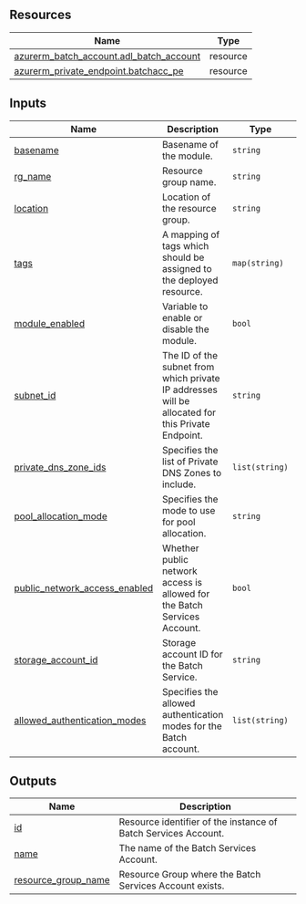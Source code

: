 <!-- BEGIN_TF_DOCS -->
## Resources

| Name | Type |
|------|------|
| [azurerm_batch_account.adl_batch_account](https://registry.terraform.io/providers/hashicorp/azurerm/latest/docs/resources/batch_account) | resource |
| [azurerm_private_endpoint.batchacc_pe](https://registry.terraform.io/providers/hashicorp/azurerm/latest/docs/resources/private_endpoint) | resource |

## Inputs

| Name | Description | Type | Default | Required |
|------|-------------|------|---------|:--------:|
| <a name="input_basename"></a> [basename](#input\_basename) | Basename of the module. | `string` | n/a | yes |
| <a name="input_rg_name"></a> [rg\_name](#input\_rg\_name) | Resource group name. | `string` | n/a | yes |
| <a name="input_location"></a> [location](#input\_location) | Location of the resource group. | `string` | n/a | yes |
| <a name="input_tags"></a> [tags](#input\_tags) | A mapping of tags which should be assigned to the deployed resource. | `map(string)` | `{}` | no |
| <a name="input_module_enabled"></a> [module\_enabled](#input\_module\_enabled) | Variable to enable or disable the module. | `bool` | `true` | no |
| <a name="input_subnet_id"></a> [subnet\_id](#input\_subnet\_id) | The ID of the subnet from which private IP addresses will be allocated for this Private Endpoint. | `string` | `""` | no |
| <a name="input_private_dns_zone_ids"></a> [private\_dns\_zone\_ids](#input\_private\_dns\_zone\_ids) | Specifies the list of Private DNS Zones to include. | `list(string)` | `[]` | no |
| <a name="input_pool_allocation_mode"></a> [pool\_allocation\_mode](#input\_pool\_allocation\_mode) | Specifies the mode to use for pool allocation. | `string` | `"BatchService"` | no |
| <a name="input_public_network_access_enabled"></a> [public\_network\_access\_enabled](#input\_public\_network\_access\_enabled) | Whether public network access is allowed for the Batch Services Account. | `bool` | `false` | no |
| <a name="input_storage_account_id"></a> [storage\_account\_id](#input\_storage\_account\_id) | Storage account ID for the Batch Service. | `string` | n/a | yes |
| <a name="input_allowed_authentication_modes"></a> [allowed\_authentication\_modes](#input\_allowed\_authentication\_modes) | Specifies the allowed authentication modes for the Batch account. | `list(string)` | <pre>[<br>  "AAD",<br>  "SharedKey",<br>  "TaskAuthenticationToken"<br>]</pre> | no |

## Outputs

| Name | Description |
|------|-------------|
| <a name="output_id"></a> [id](#output\_id) | Resource identifier of the instance of Batch Services Account. |
| <a name="output_name"></a> [name](#output\_name) | The name of the Batch Services Account. |
| <a name="output_resource_group_name"></a> [resource\_group\_name](#output\_resource\_group\_name) | Resource Group where the Batch Services Account exists. |
<!-- END_TF_DOCS -->